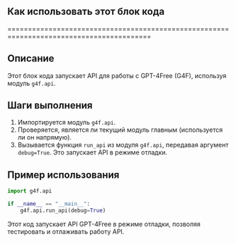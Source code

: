 ## Как использовать этот блок кода
=========================================================================================

Описание
-------------------------
Этот блок кода запускает API для работы с GPT-4Free (G4F), используя модуль `g4f.api`.

Шаги выполнения
-------------------------
1. Импортируется модуль `g4f.api`.
2. Проверяется, является ли текущий модуль главным (используется ли он напрямую).
3. Вызывается функция `run_api` из модуля `g4f.api`, передавая аргумент `debug=True`. Это запускает API в режиме отладки.

Пример использования
-------------------------

```python
import g4f.api

if __name__ == "__main__":
    g4f.api.run_api(debug=True)
```

Этот код запускает API GPT-4Free в режиме отладки, позволяя тестировать и отлаживать работу API.